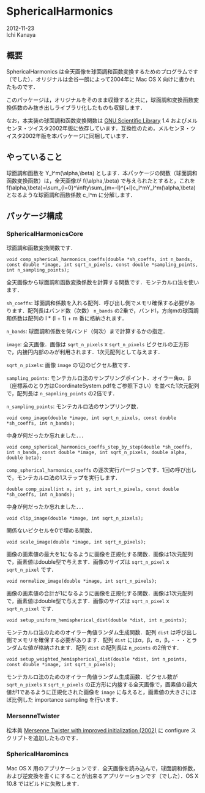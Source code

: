 # SphericalHarmonics

2012-11-23  
Ichi Kanaya

## 概要
SphericalHarmonics は全天画像を球面調和函数変換するためのプログラムです（でした）．オリジナルは金谷一朗によって2004年に Mac OS X 向けに書かれたものです．

このパッケージは，オリジナルをそのまま収録すると共に，球面調和変換函数変換係数のみ抜き出しライブラリ化したものも収録します．

なお，本実装の球面調和函数変換関数は [GNU Scientific Library](http://www.gnu.org/software/gsl/) 1.4 およびメルセンヌ・ツイスタ2002年版に依存しています．互換性のため，メルセンヌ・ツイスタ2002年版を本パッケージに同梱しています．

## やっていること
球面調和函数を Y_l^m(\alpha,\beta) とします．本パッケージの関数（球面調和函数変換函数）は，全天画像が f(\alpha,\beta) で与えられたとすると，これを f(\alpha,\beta)=\sum_{l=0}^\infty\sum_{m=-l}^{+l}c_l^mY_l^m(\alpha,\beta) となるような球面調和函数係数 c_l^m に分解します．


## パッケージ構成

### SphericalHarmonicsCore

球面調和函数変換関数です．

    void comp_spherical_harmonics_coeffs(double *sh_coeffs, int n_bands, const double *image, int sqrt_n_pixels, const double *sampling_points, int n_sampling_points);

全天画像から球面調和函数変換係数を計算する関数です．モンテカルロ法を使います．

`sh_coeffs`: 球面調和係数を入れる配列．呼び出し側でメモリ確保する必要があります．配列長はバンド数（次数） `n_bands` の2乗で，バンドl，方向mの球面調和係数は配列の l * (l + 1) + m 番に格納されます．

`n_bands`: 球面調和係数を何バンド（何次）まで計算するかの指定．

`image`: 全天画像．画像は `sqrt_n_pixels` x `sqrt_n_pixels` ピクセルの正方形で，内接円内部のみが利用されます．1次元配列として与えます．

`sqrt_n_pixels`: 画像 `image` の1辺のピクセル数です．

`sampling_points`: モンテカルロ法のサンプリングポイント．オイラー角α，β（座標系のとり方はCoordinateSystem.pdfをご参照下さい）を並べた1次元配列で，配列長は `n_sapmling_points` の2倍です．

`n_sampling_points`: モンテカルロ法のサンプリング数．

    void comp_image(double *image, int sqrt_n_pixels, const double *sh_coeffs, int n_bands);

中身が何だったか忘れました．．．

    void comp_spherical_harmonics_coeffs_step_by_step(double *sh_coeffs, int n_bands, const double *image, int sqrt_n_pixels, double alpha, double beta);

`comp_spherical_harmonics_coeffs` の逐次実行バージョンです．1回の呼び出しで，モンテカルロ法の1ステップを実行します．

    double comp_pixel(int x, int y, int sqrt_n_pixels, const double *sh_coeffs, int n_bands);

中身が何だったか忘れました．．．

    void clip_image(double *image, int sqrt_n_pixels);

関係ないピクセルを0で埋める関数．

    void scale_image(double *image, int sqrt_n_pixels);

画像の画素値の最大を1になるように画像を正規化する関数．画像は1次元配列で，画素値はdouble型で与えます．画像のサイズは `sqrt_n_pixel` x `sqrt_n_pixel` です．

    void normalize_image(double *image, int sqrt_n_pixels);

画像の画素値の合計が1になるように画像を正規化する関数．画像は1次元配列で，画素値はdouble型で与えます．画像のサイズは `sqrt_n_pixel` x `sqrt_n_pixel` です．

    void setup_uniform_hemispherical_dist(double *dist, int n_points);

モンテカルロ法のためのオイラー角値ランダム生成関数．配列 `dist` は呼び出し側でメモリを確保する必要があります．配列 `dist` にはα，β，α，β，・・・とランダムな値が格納されます．配列 `dist` の配列長は `n_points` の2倍です．

    void setup_weighted_hemispherical_dist(double *dist, int n_points, const double *image, int sqrt_n_pixels);

モンテカルロ法のためのオイラー角値ランダム生成函数．ピクセル数が `sqrt_n_pixels` x `sqrt_n_pixels` の正方形に内接する全天画像で，画素値の最大値が1であるように正規化された画像を `image` に与えると，画素値の大きさにほぼ比例した importance sampling を行います．


### MersenneTwister

松本眞 [Mersenne Twister with improved initialization (2002)](http://www.math.sci.hiroshima-u.ac.jp/~m-mat/MT/MT2002/mt19937ar.html) に configure スクリプトを追加したものです．

### SphericalHaromincs

Mac OS X 用のアプリケーションです．全天画像を読み込んで，球面調和係数，および逆変換を書くにすることが出来るアプリケーションです（でした）．OS X 10.8 ではビルドに失敗します．